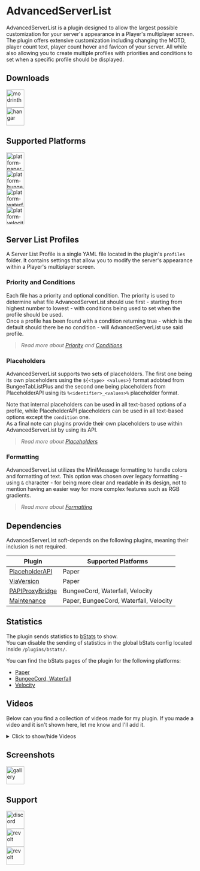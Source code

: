 # AdvancedServerList

AdvancedServerList is a plugin designed to allow the largest possible customization for your server's appearance in a Player's multiplayer screen.  
The plugin offers extensive customization including changing the MOTD, player count text, player count hover and favicon of your server. All while also allowing you to create multiple profiles with priorities and conditions to set when a specific profile should be displayed.

## Downloads

<a href="https://modrinth.com/plugin/advancedserverlist" target="_blank">
  <img src="https://cdn.jsdelivr.net/gh/Andre601/devins-badges@13e0142/assets/compact/available/modrinth_vector.svg" height="48" alt="modrinth" title="Available on Modrinth">
</a>
<br>
<a href="https://hangar.papermc.io/Andre_601/AdvancedServerList" target="_blank">
  <img src="https://cdn.jsdelivr.net/gh/Andre601/devins-badges@13e0142/assets/compact/available/hangar_vector.svg" height="48" alt="hangar" title="Available on Hangar">
</a>

## Supported Platforms

<a href="https://papermc.io" target="_blank">
  <img src="https://cdn.jsdelivr.net/npm/@intergrav/devins-badges@3/assets/compact/supported/paper_vector.svg" height="48" alt="platform-paper" title="Tested on Paper">
</a>
<br>
<a href="https://www.spigotmc.org" target="_blank">
  <img src="https://cdn.jsdelivr.net/npm/@intergrav/devins-badges@3/assets/compact/supported/bungeecord_vector.svg" height="48" alt="platform-bungeecord" title="Tested on BungeeCord">
</a>
<br>
<a href="https://www.papermc.io" target="_blank">
  <img src="https://cdn.jsdelivr.net/npm/@intergrav/devins-badges@3/assets/compact/supported/waterfall_vector.svg" height="48" alt="platform-waterfall" title="Tested on Waterfall">
</a>
<br>
<a href="https://velocitypowered.com" target="_blank">
  <img src="https://cdn.jsdelivr.net/npm/@intergrav/devins-badges@3/assets/compact/supported/velocity_vector.svg" height="48" alt="platform-velocity" title="Tested on Velocity">
</a>

## Server List Profiles

A Server List Profile is a single YAML file located in the plugin's `profiles` folder. It contains settings that allow you to modify the server's appearance within a Player's multiplayer screen.

### Priority and Conditions

Each file has a priority and optional condition. The priority is used to determine what file AdvancedServerList should use first - starting from highest number to lowest - with conditions being used to set when the profile should be used.  
Once a profile has been found with a condition returning true - which is the default should there be no condition - will AdvancedServerList use said profile.

> *Read more about [Priority](https://asl.andre601.ch/profiles/#priority) and [Conditions](https://asl.andre601.ch/profiles/#condition)*

### Placeholders

AdvancedServerList supports two sets of placeholders. The first one being its own placeholders using the `${<type> <values>}` format adobted from BungeeTabListPlus and the second one being placeholders from PlaceholderAPI using its `%<identifier>_<values>%` placeholder format.

Note that internal placeholders can be used in all text-based options of a profile, while PlaceholderAPI placeholders can be used in all text-based options except the `condition` one.  
As a final note can plugins provide their own placeholders to use within AdvancedServerList by using its API.

> *Read more about [Placeholders](https://asl.andre601.ch/profiles/placeholders/)*

### Formatting

AdvancedServerList utilizes the MiniMessage formatting to handle colors and formatting of text. This option was chosen over legacy formatting - using `&` character - for being more clear and readable in its design, not to mention having an easier way for more complex features such as RGB gradients.

> *Read more about [Formatting](https://asl.andre601.ch/profiles/formatting/)*

## Dependencies

AdvancedServerList soft-depends on the following plugins, meaning their inclusion is not required.

| Plugin                                                                  | Supported Platforms                    |
|-------------------------------------------------------------------------|----------------------------------------|
| [PlaceholderAPI](https://hangar.papermc.io/HelpChat/PlaceholderAPI)     | Paper                                  |
| [ViaVersion](https://hangar.papermc.io/ViaVersion/ViaVersion)           | Paper                                  |
| [PAPIProxyBridge](https://hangar.papermc.io/William278/PAPIProxyBridge) | BungeeCord, Waterfall, Velocity        |
| [Maintenance](https://hangar.papermc.io/kennytv/Maintenance)            | Paper, BungeeCord, Waterfall, Velocity |

## Statistics

The plugin sends statistics to [bStats](https://bstats.org) to show.  
You can disable the sending of statistics in the global bStats config located inside `/plugins/bstats/`.

You can find the bStats pages of the plugin for the following platforms:

- [Paper](https://bstats.org/plugin/bungeecord/AdvancedServerList/15584)
- [BungeeCord, Waterfall](https://bstats.org/plugin/bungeecord/AdvancedServerList/15585)
- [Velocity](https://bstats.org/plugin/velocity/AdvancedServerList/15587)

## Videos

Below can you find a collection of videos made for my plugin. If you made a video and it isn't shown here, let me know and I'll add it.

<details><summary>Click to show/hide Videos</summary>
<p>

English Video by KasaiSora  
[![video thumbnail](https://img.youtube.com/vi/9cU0uUWHOO0/0.jpg)](https://youtube.com/watch?v=9cU0uUWHOO0)

Spanish Video by Ajneb97  
[![video thumbnail](https://img.youtube.com/vi/rIbljm_4HVI/0.jpg)](https://youtube.com/watch?v=rIbljm_4HVI)

</p>
</details>

## Screenshots

<a href="https://modrinth.com/plugin/advancedserverlist/gallery" target="_blank">
  <img src="https://cdn.jsdelivr.net/npm/@intergrav/devins-badges@3/assets/compact/documentation/modrinth-gallery_vector.svg" height="48" alt="gallery" title="Check out the Gallery">
</a>

## Support

<a href="https://discord.gg/MyPTjpsgGH" target="_blank">
  <img src="https://cdn.jsdelivr.net/npm/@intergrav/devins-badges@3/assets/compact/social/discord-singular_vector.svg" height="48" alt="discord" title="Join the M.O.S.S. Discord Server">
</a>
<br>
<a href="https://app.revolt.chat/invite/74TpERXA" target="_blank">
  <img src="https://cdn.jsdelivr.net/npm/@intergrav/devins-badges@3/assets/compact/social/revolt-singular_vector.svg" height="48" alt="revolt" title="Join my Revolt Server">
</a>
<br>
<a href="https://swiss.social/@andre_601" target="_blank">
  <img src="https://cdn.jsdelivr.net/npm/@intergrav/devins-badges@3/assets/compact/social/mastodon-singular_vector.svg" height="48" alt="revolt" title="Chat with me on Mastodon">
</a>